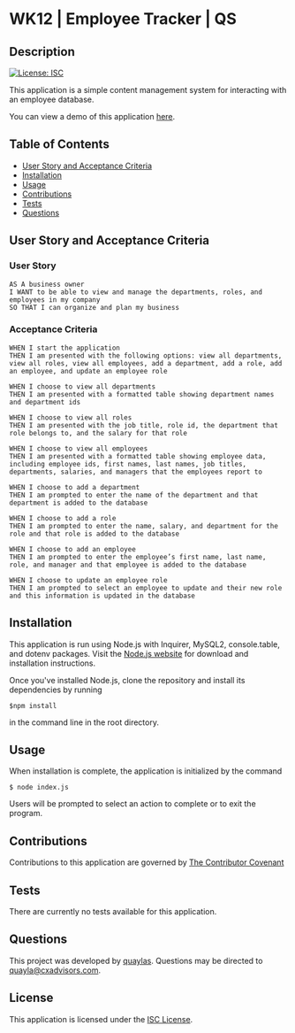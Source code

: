 # WK12 | Employee Tracker | QS

  ## Description

  [![License: ISC](https://img.shields.io/badge/license-ISC-0d0042)](https://opensource.org/licenses/ISC)

  This application is a simple content management system for interacting with an employee database. 
  
  You can view a demo of this application [here](https://drive.google.com/file/d/1puk4bXJOk8bbSTH3cOBUe527f0pcLpaY/view).
  
  ## Table of Contents

  * [User Story and Acceptance Criteria](#user-story-and-acceptance-criteria)
  * [Installation](#installation)
  * [Usage](#usage)
  * [Contributions](#contributions)
  * [Tests](#tests)
  * [Questions](#questions)


  ## User Story and Acceptance Criteria

  ### User Story
  ```
  AS A business owner
  I WANT to be able to view and manage the departments, roles, and employees in my company
  SO THAT I can organize and plan my business 
  ```

  ### Acceptance Criteria
  ```
  WHEN I start the application
  THEN I am presented with the following options: view all departments, view all roles, view all employees, add a department, add a role, add an employee, and update an employee role
  ```
  ```
  WHEN I choose to view all departments
  THEN I am presented with a formatted table showing department names and department ids
  ```
  ```
  WHEN I choose to view all roles
  THEN I am presented with the job title, role id, the department that role belongs to, and the salary for that role
  ```
  ```
  WHEN I choose to view all employees
  THEN I am presented with a formatted table showing employee data, including employee ids, first names, last names, job titles, departments, salaries, and managers that the employees report to
  ```
  ```
  WHEN I choose to add a department
  THEN I am prompted to enter the name of the department and that department is added to the database
  ```
  ```
  WHEN I choose to add a role
  THEN I am prompted to enter the name, salary, and department for the role and that role is added to the database
  ```
  ```
  WHEN I choose to add an employee
  THEN I am prompted to enter the employee’s first name, last name, role, and manager and that employee is added to the database
  ```
  ```
  WHEN I choose to update an employee role
  THEN I am prompted to select an employee to update and their new role and this information is updated in the database 
  ```
  ## Installation

  This application is run using Node.js with Inquirer, MySQL2, console.table, and dotenv packages. Visit the [Node.js website](http://www.nodejs.org/download/) for download and installation instructions. 
  
  Once you've installed Node.js, clone the repository and install its dependencies by running 
  ```
  $npm install
  ``` 
  in the command line in the root directory. 

  ## Usage

  When installation is complete, the application is initialized by the command 
  ```
  $ node index.js
  ```
  Users will be prompted to select an action to complete or to exit the program. 

  ## Contributions

  Contributions to this application are governed by [The Contributor Covenant](https://www.contributor-covenant.org/version/2/0/code_of_conduct/)

  ## Tests

  There are currently no tests available for this application.

  ## Questions

  This project was developed by [quaylas](https://github.com/quaylas). 
  Questions may be directed to [quayla@cxadvisors.com](mailto:quayla@cxadvisors.com).

  ## License

  This application is licensed under the [ISC License](https://opensource.org/licenses/ISC).
  

